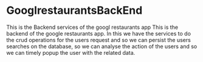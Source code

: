 # GooglrestaurantsBackEnd
This is the Backend services of the googl restaurants app
This is the backend of the google restaurants app. In this we have the services to do the crud operations for the users request and so 
we can persist the users searches on the database,
so we can analyse the action of the users and so we can timely popup the user with the related data.
